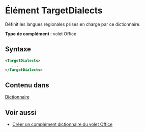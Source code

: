 # <a name="targetdialects-element"></a>Élément TargetDialects

Définit les langues régionales prises en charge par ce dictionnaire.

**Type de complément :** volet Office

## <a name="syntax"></a>Syntaxe

```XML
<TargetDialects>
   ...
</TargetDialects>
```

## <a name="contained-in"></a>Contenu dans

[Dictionnaire](dictionary.md)

## <a name="see-also"></a>Voir aussi

- [Créer un complément dictionnaire du volet Office](https://docs.microsoft.com/office/dev/add-ins/word/dictionary-task-pane-add-ins)
    
